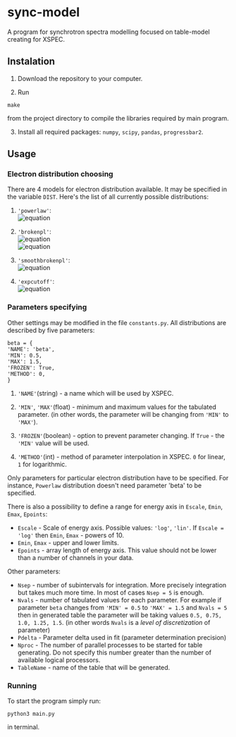 # sync-model

A program for synchrotron spectra modelling focused on table-model
creating for XSPEC.

## Instalation

1. Download the repository to your computer.

2. Run
```
make
```
from the project directory to compile the libraries required by main program.

3. Install all required packages: `numpy`, `scipy`, `pandas`, `progressbar2`.

## Usage

### Electron distribution choosing
There are 4 models for electron distribution available. It may be specified in the variable `DIST`. Here's the list of all currently possible distributions:

1. `'powerlaw'`:    
      ![equation](https://render.githubusercontent.com/render/math?math=\frac{dN_e}{dt}=\gamma^{-s})

2. `'brokenpl'`:    
      ![equation](https://render.githubusercontent.com/render/math?math=\frac{dN_e}{dt}=\gamma^{-s_1},\text{%20if%20}\gamma\textless\gamma_{br})  
      ![equation](https://render.githubusercontent.com/render/math?math=\frac{dN_e}{dt}=\gamma^{-s_2}\cdot\gamma^{s_2-s_1}_{br},\text{%20if%20}\gamma\textgreater\gamma_{br})

3. `'smoothbrokenpl'`:    
      ![equation](https://render.githubusercontent.com/render/math?math=\frac{dN_e}{dt}=\gamma^{-s_1}\Big(\frac{1}{1%2B(\frac{\gamma}{\gamma_{br}})^2}\Big)^{\frac{s_2-s_1}{2}})

4. `'expcutoff'`:    
      ![equation](https://render.githubusercontent.com/render/math?math=\frac{dN_e}{dt}=\gamma^{-s_1}e^{-(\frac{\gamma}{\gamma_{br}})^\beta})

### Parameters specifying
Other settings may be modified in the file `constants.py`. All distributions are described by five parameters:
```
beta = {
'NAME': 'beta',
'MIN': 0.5,
'MAX': 1.5,
'FROZEN': True,
'METHOD': 0,
}
```
1. `'NAME'`(string) - a name which will be used by XSPEC.

2. `'MIN'`, `'MAX'`(float) - minimum and maximum values for the tabulated parameter.
(in other words, the parameter will be changing from `'MIN'` to `'MAX'`).

3. `'FROZEN'`(boolean) - option to prevent parameter changing. If `True` - the `'MIN'` value will be used.

4. `'METHOD'`(int) - method of parameter interpolation in XSPEC. `0` for linear, `1` for logarithmic.

Only parameters for particular electron distribution have to be specified. For instance, `Powerlaw` distribution doesn't need parameter 'beta' to be specified.

There is also a possibility to define a range for energy axis in `Escale`, `Emin`, `Emax`, `Epoints`:
- `Escale` - Scale of energy axis. Possible values: `'log'`, `'lin'`. If `Escale = 'log'` then `Emin`, `Emax` - powers of 10.
- `Emin`, `Emax` - upper and lower limits.
- `Epoints` - array length of energy axis. This value should not be lower than a number of channels in your data.

Other parameters:
- `Nsep` - number of subintervals for integration. More precisely integration but takes much more time. In most of cases `Nsep = 5` is enough.
- `Nvals` - number of tabulated values for each parameter. For example if parameter `beta` changes from `'MIN' = 0.5` to `'MAX' = 1.5` and `Nvals = 5` then in generated table the parameter will be taking values `0.5, 0.75, 1.0, 1.25, 1.5`. (in other words `Nvals` is a _level of discretization_ of parameter)
- `Pdelta` - Parameter delta used in fit (parameter determination precision)
- `Nproc` - The number of parallel processes to be started for table generating. Do not specify this number greater than the number of available logical processors.
- `TableName` - name of the table that will be generated.


### Running
To start the program simply run:
```
python3 main.py
```
in terminal.

